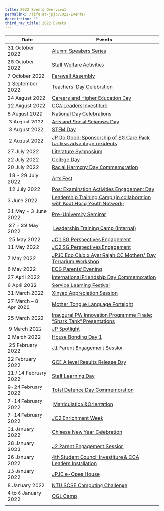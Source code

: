 ```yaml
---
title: 2022 Events Overview1
permalink: /life-at-jpjc/2022-Events/
description: ""
third_nav_title: 2022 Events
---
```

| Date | Events | 
| -------- | -------- |
|31 October 2022     |[Alumni Speakers Series](https://www.google.com/url?q=https://www.jpjc.moe.edu.sg/life-at-jpjc/2022-Events/AlumniSpeakersSeries/&sa=D&source=editors&ust=1670864634402035&usg=AOvVaw1Y4S8-ejpr1z_yVvXkmTzB)   | 
| 25 October 2022 | [Staff Welfare Activities](https://www.google.com/url?q=https://www.jpjc.moe.edu.sg/life-at-jpjc/2022-Events/StaffWelfareActivities/&sa=D&source=editors&ust=1670864634402905&usg=AOvVaw0w9-X9ItxA2KOD_seCRJZw) |
|   7 October 2022  |  [Farewell Assembly](https://www.google.com/url?q=https://www.jpjc.moe.edu.sg/life-at-jpjc/2022-Events/FarewellAssembly/&sa=D&source=editors&ust=1670864634403674&usg=AOvVaw3yrJbffxDTgDzu7xN67glk)   | 
| 1 September 2022| [Teachers’ Day Celebration](https://www.google.com/url?q=https://www.jpjc.moe.edu.sg/life-at-jpjc/2022-Events/TeachersDayCelebration/&sa=D&source=editors&ust=1670864634404387&usg=AOvVaw3aXaIFIxKi63G2DMnsZ2BX) |
|  24 August 2022   |   [Careers and Higher Education Day](https://www.google.com/url?q=https://www.jpjc.moe.edu.sg/life-at-jpjc/2022-Events/CareersandHigherEducationDay/&sa=D&source=editors&ust=1670864634405172&usg=AOvVaw0HEs6bPU_QS7XvJT7IWI8m)  | 
|12 August 2022| [CCA Leaders Investiture](https://www.google.com/url?q=https://www.jpjc.moe.edu.sg/life-at-jpjc/2022-Events/CCALeadersInvestiture/&sa=D&source=editors&ust=1670864634405913&usg=AOvVaw1PDq4PPczQ8bd1U82iUi5J)|
|    8 August 2022 |    [National Day Celebrations](https://www.google.com/url?q=https://staging.d1kt1aspitrtfv.amplifyapp.com/life-at-jpjc/2022-Events/nationaldaycelebrations/&sa=D&source=editors&ust=1670867751928221&usg=AOvVaw0ghGYlPscYhEYHN6NY7VAi) | 
|   3 August 2022   |  [Arts and Social Sciences Day](https://www.jpjc.moe.edu.sg/life-at-jpjc/2022-Events/ArtsandSocialSciencesDay/)  | 
|    3 August 2022  |    [STEM Day](https://www.google.com/url?q=https://www.jpjc.moe.edu.sg/life-at-jpjc/2022-Events/stemday/&sa=D&source=editors&ust=1670867751929475&usg=AOvVaw00hb98Cs3Q1ADc00ulIcGB) | 
|    2 August 2022  |    [JP Do Good: Sponsorship of SG Care Pack for less advantage residents](https://www.google.com/url?q=https://www.jpjc.moe.edu.sg/life-at-jpjc/2022-Events/jpdogood/&sa=D&source=editors&ust=1670867751930093&usg=AOvVaw0NF_cGj9B21WQsslJw0jlK) | 
|  27 July 2022   |  [Literature Symposium](https://www.google.com/url?q=https://www.jpjc.moe.edu.sg/life-at-jpjc/2022-Events/LiteratureSymposium/&sa=D&source=editors&ust=1670867751930694&usg=AOvVaw0VUo3Q4e6wduGhnPai5Efe)   | 
|   22 July 2022  |  [College Day](https://www.jpjc.moe.edu.sg/life-at-jpjc/2022-Events/collegeday/)  | 
|     20 July 2022|     [Racial Harmony Day Commemoration](https://www.google.com/url?q=https://jpjc.moe.edu.sg/life-at-jpjc-1/2022-events/racial-harmony-day-commemoration&sa=D&source=editors&ust=1670864634410892&usg=AOvVaw1N9rF9nG_hTGmvGqR2_rmE)| 
|   18 - 29 July 2022   |  [Arts Fest](https://www.google.com/url?q=https://jpjc.moe.edu.sg/life-at-jpjc-1/2022-events/arts-fest&sa=D&source=editors&ust=1670864634411652&usg=AOvVaw1bQDTBZbtaVHOtPCD9NRAc)   | 
|     12 July 2022 |   [Post Examination Activities Engagement Day](https://www.google.com/url?q=https://jpjc.moe.edu.sg/life-at-jpjc-1/2022-events/post-examination-activities-engagement-day&sa=D&source=editors&ust=1670864634412459&usg=AOvVaw1rEcRVU_yZEbJg_OyZ33Gc)  | 
|   3 June 2022  |    [Leadership Training Camp (in collaboration with Keat Hong Youth Network)](https://www.google.com/url?q=https://jpjc.moe.edu.sg/life-at-jpjc-1/2022-events/leadership-training-camp-in-collaboration-with-keat-hong-youth-network&sa=D&source=editors&ust=1670864634413294&usg=AOvVaw3epF6Iq6MtRxsdke0pLnOV) | 
|  31 May - 3 June 2022   |    [Pre-University Seminar](https://www.google.com/url?q=https://jpjc.moe.edu.sg/life-at-jpjc-1/2022-events/pre-university-seminar&sa=D&source=editors&ust=1670864634414029&usg=AOvVaw3dl2_yYi7QfKHH7DjN-8RC) | 
|    27 - 29 May 2022  |   [Leadership Training Camp (Internal)](https://www.google.com/url?q=https://jpjc.moe.edu.sg/life-at-jpjc-1/2022-events/leadership-training-camp-internal&sa=D&source=editors&ust=1670864634414776&usg=AOvVaw38ZCKjWvEXzH26QEpKM_p-)   | 
|  25 May 2022    |    [JC1 SG Perspectives Engagement](https://www.google.com/url?q=https://jpjc.moe.edu.sg/life-at-jpjc-1/2022-events/jc1-sg-perspectives-engagement&sa=D&source=editors&ust=1670864634415554&usg=AOvVaw0DNxWGBfb5ivIKyy2UK2hG) | 
|   11 May 2022  |  [JC2 SG Perspectives Engagement](https://www.google.com/url?q=https://jpjc.moe.edu.sg/life-at-jpjc-1/2022-events/jc2-sg-perspectives-engagement&sa=D&source=editors&ust=1670864634416329&usg=AOvVaw1iTAMSt6T86f3vOgeYP1sC)   | 
|  7 May 2022   | [JPJC Eco Club x Ayer Rajah CC Mothers' Day Terrarium Workshop](https://www.google.com/url?q=https://jpjc.moe.edu.sg/life-at-jpjc-1/2022-events/jpjc-eco-club-x-ayer-rajah-cc-mothers-day-terrarium-workshop&sa=D&source=editors&ust=1670864634417170&usg=AOvVaw3pnUE0lh2KccEw6o07kIx8)    | 
|   6 May 2022  |   [ECG Parents’ Evening](https://www.google.com/url?q=https://jpjc.moe.edu.sg/life-at-jpjc-1/2022-events/ecg-parents-evening&sa=D&source=editors&ust=1670864634417915&usg=AOvVaw3QmOwM4MbK_UNWvVvlugho)  | 
|    27 April 2022 |    [International Friendship Day Commemoration](https://www.google.com/url?q=https://jpjc.moe.edu.sg/life-at-jpjc-1/2022-events/international-friendship-day-commemoration&sa=D&source=editors&ust=1670864634418672&usg=AOvVaw013iACH0ikvZzAHzGP2o0J) | 
|    6 April 2022 |  [Service Learning Festival](https://www.google.com/url?q=https://jpjc.moe.edu.sg/life-at-jpjc-1/2022-events/service-learning-festival&sa=D&source=editors&ust=1670864634419388&usg=AOvVaw0etxNeyzu5C_irZ6gE-q_k)   | 
|  31 March 2022   | [Xinyao Appreciation Session](https://www.google.com/url?q=https://jpjc.moe.edu.sg/life-at-jpjc-1/2022-events/xinyao-appreciation-session&sa=D&source=editors&ust=1670864634420129&usg=AOvVaw1hjjO4lnBLD_RXW4y9XxMA)    | 
|   27 March – 8 Apr 2022  |  [Mother Tongue Language Fortnight](https://www.google.com/url?q=https://jpjc.moe.edu.sg/life-at-jpjc-1/2022-events/mother-tongue-language-fortnight&sa=D&source=editors&ust=1670864634420842&usg=AOvVaw19o08nvctM4SsBZHHSL-tp)   | 
| 25 March 2022 |    [Inaugural PW Innovation Programme Finale: “Shark Tank” Presentations](https://www.google.com/url?q=https://jpjc.moe.edu.sg/life-at-jpjc-1/2022-events/inaugural-pw-innovation-programme-finale-shark-tank-presentations&sa=D&source=editors&ust=1670864634421679&usg=AOvVaw1G1mIPg-Kjk1o8nx6l_IV7) |
|   9 March 2022|   [JP Spotlight](https://www.google.com/url?q=https://jpjc.moe.edu.sg/life-at-jpjc-1/2022-events/jp-spotlight&sa=D&source=editors&ust=1670864634422425&usg=AOvVaw2PIlNwdeQrTBier39fwE6_)  |
| 2 March 2022 |   [House Bonding Day 1](https://www.google.com/url?q=https://jpjc.moe.edu.sg/life-at-jpjc-1/2022-events/house-bonding-day-1&sa=D&source=editors&ust=1670864634423205&usg=AOvVaw1-3ijn2F7GFjAbUCceaTPy)  |
|   25 February 2022|    [J1 Parent Engagement Session](https://www.google.com/url?q=https://jpjc.moe.edu.sg/life-at-jpjc-1/2022-events/j1-parent-engagement-session&sa=D&source=editors&ust=1670864634423974&usg=AOvVaw0-tclLjuxIA2IlfRgITULS) |
| 22 February 2022 |     [GCE A level Results Release Day](https://www.google.com/url?q=https://jpjc.moe.edu.sg/life-at-jpjc-1/2022-events/gce-a-level-results-release-day&sa=D&source=editors&ust=1670864634424771&usg=AOvVaw2L1v1PAxmcpE8BwskTPBn7)|
|  11 / 14 February 2022|   [Staff Learning Day](https://www.google.com/url?q=https://jpjc.moe.edu.sg/life-at-jpjc-1/2022-events/staff-learning-day&sa=D&source=editors&ust=1670864634425547&usg=AOvVaw2CiA7KC2RHWP7oUCY79cCX)  |
| 9-24 February 2022 |   [Total Defence Day Commemoration](https://www.google.com/url?q=https://jpjc.moe.edu.sg/life-at-jpjc-1/2022-events/total-defence-day-commemoration&sa=D&source=editors&ust=1670864634426349&usg=AOvVaw3Zf4jTWVp8leu0mlsABeGG)  |
|  7-14 February 2022|    [Matriculation &Orientation](https://www.google.com/url?q=https://jpjc.moe.edu.sg/life-at-jpjc-1/2022-events/matriculation-n-orientation&sa=D&source=editors&ust=1670864634427090&usg=AOvVaw2GtXw1myqVHNnzJBQAVGg8)  |
|  7-14 February 2022|   [JC2 Enrichment Week](https://www.google.com/url?q=https://jpjc.moe.edu.sg/life-at-jpjc-1/2022-events/jc2-enrichment-week&sa=D&source=editors&ust=1670864634427801&usg=AOvVaw3uCCnh5puwZkMCgtHR5keo)  |
|  31 January 2022|   [Chinese New Year Celebration](https://www.google.com/url?q=https://jpjc.moe.edu.sg/life-at-jpjc-1/2022-events/chinese-new-year-celebration&sa=D&source=editors&ust=1670864634428530&usg=AOvVaw3Ipjy53lJ_74S4T6_wZSIz)  |
|  28 January 2022|  [J2 Parent Engagement Session](https://www.google.com/url?q=https://jpjc.moe.edu.sg/life-at-jpjc-1/2022-events/j2-parent-engagement-session&sa=D&source=editors&ust=1670864634429403&usg=AOvVaw22dQ61lybQugOggZCs_hRu)   |
|  26 January 2022|     [4th Student Council Investiture & CCA Leaders Installation](https://www.google.com/url?q=https://jpjc.moe.edu.sg/life-at-jpjc-1/2022-events/4th-student-council-investiture-n-cca-leaders-installation&sa=D&source=editors&ust=1670864634430638&usg=AOvVaw3WGZFXWToh7kABXFVBTXz7)|
|  13 January 2022|  [JPJC e-Open House](https://www.google.com/url?q=https://jpjc.moe.edu.sg/life-at-jpjc-1/2022-events/jpjc-e-open-house&sa=D&source=editors&ust=1670864634431735&usg=AOvVaw0OMMrnhfGS7k99EOkJxUyr)   |
| 8 January 2022 |   [NTU SCSE Computing Challenge](https://www.google.com/url?q=https://jpjc.moe.edu.sg/life-at-jpjc-1/2022-events/ntu-scse-computing-challenge&sa=D&source=editors&ust=1670864634432880&usg=AOvVaw2_vpprzmNDqP0DKXdu35JH)  |
| 4 to 6 January 2022 |    [OGL Camp](https://www.google.com/url?q=https://jpjc.moe.edu.sg/life-at-jpjc-1/2022-events/ogl-camp&sa=D&source=editors&ust=1670864634434041&usg=AOvVaw3Tenoqn7rIxCy0h4-lqjtA) |
|  |     |